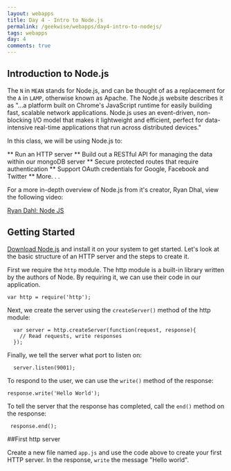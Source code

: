 ```yaml
---
layout: webapps
title: Day 4 - Intro to Node.js
permalink: /geekwise/webapps/day4-intro-to-nodejs/
tags: webapps
day: 4
comments: true
---
```


## Introduction to Node.js

The `N` in `MEAN` stands for Node.js, and can be thought of as a replacement for the `A` in `LAMP`, otherwise known as Apache. The Node.js website describes it as "...a platform built on Chrome's JavaScript runtime for easily building fast, scalable network applications. Node.js uses an event-driven, non-blocking I/O model that makes it lightweight and efficient, perfect for data-intensive real-time applications that run across distributed devices." 

In this class, we will be using Node.js to:
 
** Run an HTTP server
** Build out a RESTful API for managing the data within our mongoDB server
** Secure protected routes that require authentication
** Support OAuth credentials for Google, Facebook and Twitter
** More. . .

For a more in-depth overview of Node.js from it's creator, Ryan Dhal, view the following video:

[Ryan Dahl: Node JS](http://youtu.be/EeYvFl7li9E)

## Getting Started

[Download Node.js](http://nodejs.org/download/) and install it on your system to get started. Let's look at the basic structure of an HTTP server and the steps to create it.
                                                                                              
First we require the `http` module. The http module is a built-in library written by the authors of Node. By requiring it, we can use their code in our application.

    var http = require('http');

Next, we create the server using the `createServer()` method of the http module:
      
      var server = http.createServer(function(request, response){
        // Read requests, write responses
      });
      
Finally, we tell the server what port to listen on:

      server.listen(9001);
      
To respond to the user, we can use the `write()` method of the response:

    response.write('Hello World');
    
To tell the server that the response has completed, call the `end()` method on the response:

     response.end();
      
##First http server

Create a new file named `app.js` and use the code above to create your first HTTP server. In the response, `write` the message "Hello world".

